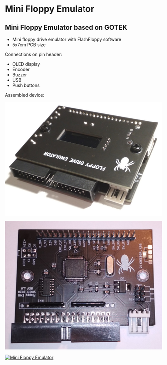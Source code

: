 # Mini Floppy Emulator
## Mini Floppy Emulator based on GOTEK

* Mini floppy drive emulator with FlashFloppy software
* 5x7cm PCB size

Connections on pin header:
* OLED display
* Encoder
* Buzzer
* USB
* Push buttons

Assembled device:
 
![Mini Floppy Emulator Assembled](/photos/fdd_emu_01.jpg)

![Mini Floppy Emulator](/photos/fdd_emu_03.jpg)

[![Mini Floppy Emulator](https://img.youtube.com/vi/1YFDpahkpvU/0.jpg)](https://www.youtube.com/watch?v=1YFDpahkpvU)


